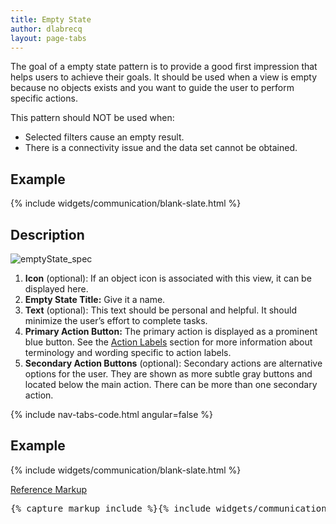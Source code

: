 ```yaml
---
title: Empty State
author: dlabrecq
layout: page-tabs
---
```

<div class="tab-content">
  <div role="tabpanel" class="tab-pane active" id="overview">
    <p>The goal of a empty state pattern is to provide a good first impression that helps users to achieve their goals.
    It should be used when a view is empty because no objects exists and you want to guide the user to perform specific actions.</p>
    <p>This pattern should NOT be used when:</p>
    <ul>
      <li>Selected filters cause an empty result.</li>
      <li>There is a connectivity issue and the data set cannot be obtained.</li>
    </ul>
    <h2 id="example-overview-1">Example</h2>
    <div class="example-pf">
      {% include widgets/communication/blank-slate.html %}
    </div>
  </div>
  <div role="tabpanel" class="tab-pane" id="design">
    <h2>Description</h2>
    <div class="row">
      <div class="col-md-12 col-lg-8">
        <img src="{{site.baseurl}}assets/img/emptyState_spec.png" alt="emptyState_spec" />
      </div>
      <div class="col-md-12 col-lg-4">
        <ol>
          <li><strong>Icon</strong> (optional): If an object icon is associated with this view, it can be displayed here.</li>
          <li><strong>Empty State Title:</strong> Give it a name.</li>
          <li><strong>Text</strong> (optional): This text should be personal and helpful. It should minimize the user’s effort to complete tasks.</li>
          <li><strong>Primary Action Button:</strong> The primary action is displayed as a prominent blue button. See the <a href="{{ site.baseurl}}styles/terminology-and-wording/#action-labels">Action Labels</a> section for more information about terminology and wording specific to action labels.</li>
          <li><strong>Secondary Action Buttons</strong> (optional): Secondary actions are alternative options for the user. They are shown as more subtle gray buttons and located below the main action. There can be more than one secondary action.</li>
        </ol>
      </div>
    </div>
  </div>
  <div role="tabpanel" class="tab-pane" id="code">
    {% include nav-tabs-code.html angular=false %}
    <div class="tab-content">
      <div role="tabpanel" class="tab-pane nested active" id="html-css">
        <h2 id="example-code-1">Example</h2>
        <div class="example-pf">
          {% include widgets/communication/blank-slate.html %}
        </div>
        <p class="reference-markup"><a class="collapse-toggle" data-toggle="collapse" aria-expanded="true" aria-controls="markup-1" href="#markup-1">Reference Markup</a></p>
        <div class="collapse in" id="markup-1">
          <pre class="prettyprint">{% capture markup_include %}{% include widgets/communication/blank-slate.html %}{% endcapture %}{{ markup_include | xml_escape }}</pre>
        </div>
      </div>
    </div>
  </div>
</div>

